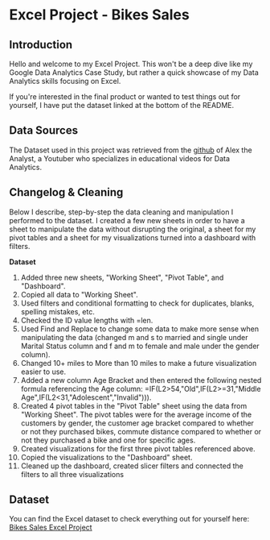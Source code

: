 # Excel Project - Bikes Sales
## Introduction

Hello and welcome to my Excel Project. This won't be a deep dive like my Google Data Analytics Case Study, but rather a quick showcase of my Data Analytics skills focusing on Excel.  

If you're interested in the final product or wanted to test things out for yourself, I have put the dataset linked at the bottom of the README.



## Data Sources

The Dataset used in this project was retrieved from the [github](https://github.com/AlexTheAnalyst/Excel-Tutorial/blob/main/Excel%20Project%20Dataset.xlsx) of Alex the Analyst, a Youtuber who specializes in educational videos for Data Analytics.



## Changelog & Cleaning

Below I describe, step-by-step the data cleaning and manipulation I performed to the dataset.  I created a few new sheets in order to have a sheet to manipulate the data without disrupting the original, a sheet for my pivot tables and a sheet for my visualizations turned into a dashboard with filters. 

**Dataset**  
  1. Added three new sheets, "Working Sheet", "Pivot Table", and "Dashboard".
  2. Copied all data to "Working Sheet".
  3. Used filters and conditional formatting to check for duplicates, blanks, spelling mistakes, etc.
  4. Checked the ID value lengths with =len.
  5. Used Find and Replace to change some data to make more sense when manipulating the data (changed m and s to married and single under Marital Status column and f and m to female and male under the gender column).
  6. Changed 10+ miles to More than 10 miles to make a future visualization easier to use.
  7. Added a new column Age Bracket and then entered the following nested formula referencing the Age column: =IF(L2>54,"Old",IF(L2>=31,"Middle Age",IF(L2<31,"Adolescent","Invalid"))).
  8. Created 4 pivot tables in the "Pivot Table" sheet using the data from "Working Sheet".  The pivot tables were for the average income of the customers by gender, the customer age bracket compared to whether or not they purchased bikes, commute distance compared to whether or not they purchased a     bike and one for specific ages.
  9. Created visualizations for the first three pivot tables referenced above.
  10. Copied the visualizations to the "Dashboard" sheet.
  11. Cleaned up the dashboard, created slicer filters and connected the filters to all three visualizations



## Dataset
You can find the Excel dataset to check everything out for yourself here: [Bikes Sales Excel Project](https://github.com/stgordillo/bike_sales_excel_project/files/12035103/Bikes.Sales.Excel.Project.xlsx)
